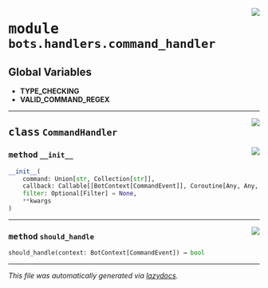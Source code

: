 <!-- markdownlint-disable -->

<a href="../../../src/switch/bots/handlers/command_handler.py#L0"><img align="right" src="https://img.shields.io/badge/-source-cccccc?style=flat-square"/></a>

# <kbd>module</kbd> `bots.handlers.command_handler`




**Global Variables**
---------------
- **TYPE_CHECKING**
- **VALID_COMMAND_REGEX**


---

<a href="../../../src/switch/bots/handlers/command_handler.py#L18"><img align="right" src="https://img.shields.io/badge/-source-cccccc?style=flat-square"/></a>

## <kbd>class</kbd> `CommandHandler`




<a href="../../../src/switch/bots/handlers/command_handler.py#L19"><img align="right" src="https://img.shields.io/badge/-source-cccccc?style=flat-square"/></a>

### <kbd>method</kbd> `__init__`

```python
__init__(
    command: Union[str, Collection[str]],
    callback: Callable[[BotContext[CommandEvent]], Coroutine[Any, Any, ~ResType]],
    filter: Optional[Filter] = None,
    **kwargs
)
```








---

<a href="../../../src/switch/bots/handlers/command_handler.py#L36"><img align="right" src="https://img.shields.io/badge/-source-cccccc?style=flat-square"/></a>

### <kbd>method</kbd> `should_handle`

```python
should_handle(context: BotContext[CommandEvent]) → bool
```








---

_This file was automatically generated via [lazydocs](https://github.com/ml-tooling/lazydocs)._
